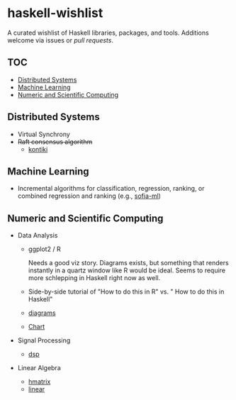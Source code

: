 # haskell-wishlist

A curated wishlist of Haskell libraries, packages, and tools.
Additions welcome via issues or _pull requests_.

## TOC

- [Distributed Systems](#distributed-systems)
- [Machine Learning](#machine-learning)
- [Numeric and Scientific Computing](#numeric-and-scientific-computing)

## Distributed Systems

- Virtual Synchrony
- ~~Raft consensus algorithm~~
  - [kontiki](https://github.com/NicolasT/kontiki)


## Machine Learning

- Incremental algorithms for classification, regression, ranking, or combined regression and ranking (e.g., [sofia-ml](https://code.google.com/p/sofia-ml/))

## Numeric and Scientific Computing

- Data Analysis

  - ggplot2 / R

    Needs a good viz story. Diagrams exists, but something that renders instantly in a quartz window like R would be ideal. Seems to require more schlepping in Haskell right now as well.

  - Side-by-side tutorial of "How to do this in R" vs. " How to do this in Haskell"
  - [diagrams](https://hackage.haskell.org/package/diagrams)
  - [Chart](https://hackage.haskell.org/package/Chart)

- Signal Processing
  - [dsp](https://hackage.haskell.org/package/dsp)

- Linear Algebra
  - [hmatrix](http://hackage.haskell.org/package/hmatrix)
  - [linear](http://hackage.haskell.org/package/linear)
